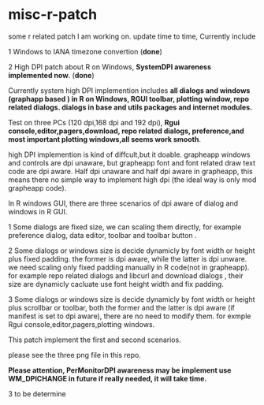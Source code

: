 # misc-r-patch
some r related patch I am working on. update time to time, Currently include 

1 Windows to IANA timezone convertion (**done**)

2 High DPI patch about R on Windows, **SystemDPI awareness implemented now**. (**done**)

  Currently system high DPI implemention includes **all dialogs and windows (graphapp based ) in R on Windows, RGUI toolbar, plotting window, repo related dialogs. dialogs in base and utils packages and internet modules.**
 
 Test on three PCs (120 dpi,168 dpi and 192 dpi), **Rgui console,editor,pagers,download, repo related dialogs, preference,and most important plotting windows,all seems work smooth**.
 
 high DPI implemention is kind of diffcult,but it doable. grapheapp windows and controls are dpi unaware, but grapheapp font and font related draw text code are dpi aware. Half dpi unaware and half dpi aware in grapheapp, this means there no simple way to implement high dpi (the ideal way is only mod grapheapp code). 
 
 In R windows GUI,  there are three scenarios of dpi aware of dialog and windows in  R GUI.
  
 1 Some dialogs are fixed size, we can scaling them directly, for example preference dialog, data editor, toolbar and toolbar button . 
  
 2 Some dialogs or windows size is decide dynamicly by font width or height plus fixed padding.  the former is dpi aware, while the latter is dpi unware. we need  scaling only fixed padding manually in R code(not in grapheapp). for example repo related dialogs and libcurl and download dialogs , their size are  dynamicly cacluate use font height width and fix padding.
 
 3 Some dialogs or windows size is decide dynamicly by font width or height plus scrollbar or toolbar, both the former and the latter is dpi aware (if manifest is set to dpi aware), there are no need to modify them. for exmple Rgui console,editor,pagers,plotting windows.
 
 
This patch implement the first and second scenarios.
 
 
please see the three png file in this repo.

**Please attention, PerMonitorDPI awareness may be implement use WM_DPICHANGE in future if really needed, it will take time.**

3 to be determine

